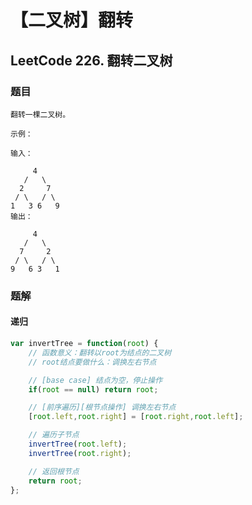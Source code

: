 # 【二叉树】翻转

## LeetCode 226. 翻转二叉树

### 题目

```text
翻转一棵二叉树。

示例：

输入：

     4
   /   \
  2     7
 / \   / \
1   3 6   9
输出：

     4
   /   \
  7     2
 / \   / \
9   6 3   1
```

### 题解

#### 递归

```javascript
var invertTree = function(root) {
    // 函数意义：翻转以root为结点的二叉树
    // root结点要做什么：调换左右节点

    // [base case] 结点为空，停止操作
    if(root == null) return root;

    // [前序遍历][根节点操作] 调换左右节点
    [root.left,root.right] = [root.right,root.left];

    // 遍历子节点
    invertTree(root.left);
    invertTree(root.right);

    // 返回根节点
    return root;
};
```

